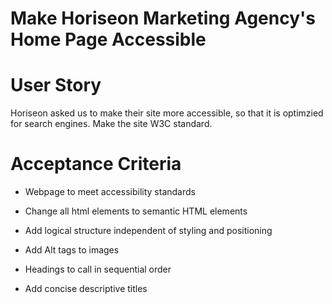 # Make Horiseon Marketing Agency's Home Page Accessible

# User Story
Horiseon asked us to make their site more accessible, so that it is optimzied for search engines. Make the site W3C standard.

# Acceptance Criteria
* Webpage to meet accessibility standards

* Change all html elements to semantic HTML elements

* Add logical structure independent of styling and positioning

* Add Alt tags to images

* Headings to call in sequential order

* Add concise descriptive titles